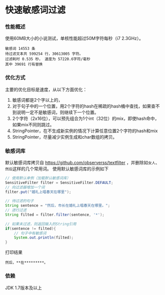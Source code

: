 # 快速敏感词过滤


### 性能概述

使用60MB大小的小说测试，单核性能超过50M字符每秒（i7 2.3GHz）。

```
敏感词 14553 条
待过滤文本共 599254 行，30613005 字符。
过滤耗时 0.535 秒， 速度为 57220.6字符/毫秒
其中 39691 行有替换
```

### 优化方式

主要的优化目标是速度，从以下方面优化：

1. 敏感词都是2个字以上的，
2. 对于句子中的一个位置，用2个字符的hash在稀疏的hash桶中查找，如果查不到说明一定不是敏感词，则继续下一个位置。
3. 2个字符（2x16位），可以预先组合为1个int（32位）的mix，即使hash命中，如果mix不同则跳过。
4. StringPointer，在不生成新实例的情况下计算任意位置2个字符的hash和mix
5. StringPointer，尽量减少实例生成和char数组的拷贝。

### 敏感词库

默认敏感词库拷贝自 https://github.com/observerss/textfilter ，并删除如`女人`、`然后`这样的几个常用词。
使用默认敏感词库的示例如下

```java
// 使用默认单例（加载默认敏感词库）
SensitiveFilter filter = SensitiveFilter.DEFAULT;
// 向过滤器增加一个词
filter.put("婚礼上唱春天在哪里");
	
// 待过滤的句子
String sentence = "然后，市长在婚礼上唱春天在哪里。";
// 进行过滤
String filted = filter.filter(sentence, '*');
	
// 如果未过滤，则返回输入的String引用
if(sentence != filted){
	// 句子中有敏感词
	System.out.println(filted);
}
```

打印结果

```
然后，**在*********。
```

### 依赖

JDK 1.7版本及以上


